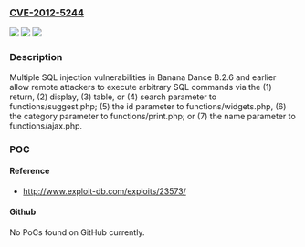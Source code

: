 ### [CVE-2012-5244](https://cve.mitre.org/cgi-bin/cvename.cgi?name=CVE-2012-5244)
![](https://img.shields.io/static/v1?label=Product&message=n%2Fa&color=blue)
![](https://img.shields.io/static/v1?label=Version&message=n%2Fa&color=blue)
![](https://img.shields.io/static/v1?label=Vulnerability&message=n%2Fa&color=brighgreen)

### Description

Multiple SQL injection vulnerabilities in Banana Dance B.2.6 and earlier allow remote attackers to execute arbitrary SQL commands via the (1) return, (2) display, (3) table, or (4) search parameter to functions/suggest.php; (5) the id parameter to functions/widgets.php, (6) the category parameter to functions/print.php; or (7) the name parameter to functions/ajax.php.

### POC

#### Reference
- http://www.exploit-db.com/exploits/23573/

#### Github
No PoCs found on GitHub currently.

